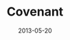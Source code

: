 ---
layout: media
category: media
series: "GoodSex"
title: "Covenant"
date: 2013-05-20
description: "Chuck Mingo talks about God's design for good sex. (This message contains adult content.)"
video: "https://s3.amazonaws.com/crossroadsvideomessages/goodsex_01.mp4"
video-poster: "https://www.crossroads.net/uploadedfiles/goodsex-01-still.jpg"
---
